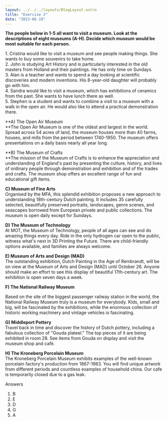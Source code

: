 ```yaml
---
layout: ../../../layouts/BlogLayout.astro
title: "Exercise 2"
date: "2023-06-19"
---
```


**The people below in 1-5 all want to visit a museum. Look at the descriptions of eight museums (A-H). Decide which museum would be most suitable for each person.**

  
1\. Cristina would like to visit a museum and see people making things. She wants to buy some souvenirs to take home.  
2\. John is studying Art History and is particularly interested in the old masters from Holland and their paintings. He has only time on Sundays.  
3\. Alan is a teacher and wants to spend a day looking at scientific discoveries and modern inventions. His 8-year-old daughter will probably go with him.  
4\. Sandra would like to visit a museum, which has exhibitions of ceramics from the past. She wants to have lunch there as well.  
5\. Stephen is a student and wants to combine a visit to a museum with a walk in the open air. He would also like to attend a practical demonstration there.

**A) The Open Air Museum  
**The Open Air Museum is one of the oldest and largest in the world. Spread across 54 acres of land, the museum houses more than 40 farms, houses, and mills from the period between 1740-1950. The museum offers presentations on a daily basis nearly all year long.

**B) The Museum of Crafts  
**The mission of the Museum of Crafts is to enhance the appreciation and understanding of England's past by presenting the culture, history, and lives of ordinary people through demonstration and exhibition and of the trades and crafts. The museum shop offers an excellent range of fun and educational gift items.

**C) Museum of Fine Arts**  
Organised by the MFA, this splendid exhibition proposes a new approach to understanding 18th-century Dutch painting. It includes 35 carefully selected, beautifully preserved portraits, landscapes, genre scenes, and seascapes borrowed from European private and public collections. The museum is open daily except for Sundays.

**D) The Museum of Technology**  
At MOT, the Museum of Technology, people of all ages can see and do amazing things every day. Ride in the only hydrogen car open to the public, witness what's next in 3D Printing the Future. There are child-friendly options available, and families are always welcome.

**E) Museum of Arts and Design (MAD)**  
The outstanding exhibition, Dutch Painting in the Age of Rembrandt, will be on view at the Museum of Arts and Design (MAD) until October 26. Anyone should make an effort to see this display of beautiful 17th-century art. The exhibition is open seven days a week.

**F) The National Railway Museum**

Based on the site of the biggest passenger railway station in the world, the National Railway Museum truly is a museum for everybody. Kids, small and big, will be fascinated by the exhibitions, while the enormous collection of historic working machinery and vintage vehicles is fascinating.

**G) Middleport Pottery**  
Travel back in time and discover the history of Dutch pottery, including a fabulous collection of "Gouda plateel." The top pieces of it are being exhibited in room 28. See items from Gouda on display and visit the museum shop and café.

**H) The Kroneberg Porcelain Museum**  
The Kroneberg Porcelain Museum exhibits examples of the well-known porcelain factory's production from 1867-1983. You will find unique artwork from different periods and countless examples of household china. Our cafe is temporarily closed due to a gas leak.

Answers

1.  B
2.  E
3.  D
4.  G
5.  A
